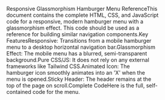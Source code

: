Responsive Glassmorphism Hamburger Menu ReferenceThis document contains the complete HTML, CSS, and JavaScript code for a responsive, modern hamburger menu with a glassmorphism effect. This code should be used as a reference for building similar navigation components.Key FeaturesResponsive: Transitions from a mobile hamburger menu to a desktop horizontal navigation bar.Glassmorphism Effect: The mobile menu has a blurred, semi-transparent background.Pure CSS/JS: It does not rely on any external frameworks like Tailwind CSS.Animated Icon: The hamburger icon smoothly animates into an 'X' when the menu is opened.Sticky Header: The header remains at the top of the page on scroll.Complete CodeHere is the full, self-contained code for the menu.<!DOCTYPE html>
<html lang="en">
<head>
    <meta charset="UTF-8">
    <meta name="viewport" content="width=device-width, initial-scale=1.0">
    <title>Responsive Glassmorphism Menu (No Tailwind)</title>
    <link rel="preconnect" href="[https://fonts.googleapis.com](https://fonts.googleapis.com)">
    <link rel="preconnect" href="[https://fonts.gstatic.com](https://fonts.gstatic.com)" crossorigin>
    <link href="[https://fonts.googleapis.com/css2?family=Inter:wght@400;500;700&display=swap](https://fonts.googleapis.com/css2?family=Inter:wght@400;500;700&display=swap)" rel="stylesheet">
    <style>
        /* --- CSS Reset and Basic Styles --- */
        * {
            margin: 0;
            padding: 0;
            box-sizing: border-box;
        }

        body {
            font-family: 'Inter', sans-serif;
            background-color: #111827; /* Dark background */
            color: white;
            line-height: 1.6;
        }

        a {
            color: inherit;
            text-decoration: none;
            transition: color 0.3s ease;
        }

        ul {
            list-style: none;
        }

        /* --- Header Styles --- */
        .site-header {
            padding: 1rem;
            display: flex;
            justify-content: space-between;
            align-items: center;
            position: sticky;
            top: 0;
            z-index: 40;
            /* Semi-transparent background with blur for the header */
            background-color: rgba(17, 24, 39, 0.5); 
            backdrop-filter: blur(8px);
            -webkit-backdrop-filter: blur(8px);
        }

        .logo {
            font-size: 1.5rem; /* Equivalent to text-2xl */
            font-weight: 700; /* Equivalent to font-bold */
        }
        
        /* --- Desktop Navigation --- */
        .desktop-nav {
            display: none; /* Hidden by default */
        }

        .desktop-nav a {
            margin-left: 1.5rem; /* Equivalent to space-x-6 */
        }

        .desktop-nav a:hover {
            color: #D1D5DB; /* Equivalent to hover:text-gray-300 */
        }

        /* --- Hamburger Button --- */
        .hamburger-button {
            z-index: 50;
            border: none;
            background: none;
            cursor: pointer;
            padding: 10px;
            display: flex;
            flex-direction: column;
            justify-content: space-around;
            width: 36px;
            height: 36px;
        }

        .hamburger-button .line {
            width: 100%;
            height: 3px;
            background-color: white;
            border-radius: 3px;
            transition: all 0.3s ease-in-out;
        }

        /* Animation for the hamburger to 'X' */
        .hamburger-button.active .line-1 {
            transform: rotate(45deg) translate(7px, 7px);
        }

        .hamburger-button.active .line-2 {
            opacity: 0;
        }

        .hamburger-button.active .line-3 {
            transform: rotate(-45deg) translate(8px, -8px);
        }
        
        /* --- Mobile Navigation Menu --- */
        .mobile-nav {
            position: fixed;
            top: 0;
            right: 0;
            width: 75%;
            max-width: 320px;
            height: 100vh;
            transform: translateX(100%);
            transition: transform 0.3s ease-in-out;
            padding-top: 80px;
        }
        
        .mobile-nav.active {
            transform: translateX(0);
        }
        
        .mobile-nav ul {
            display: flex;
            flex-direction: column;
            align-items: center;
        }

        .mobile-nav li {
            margin-bottom: 2rem; /* Equivalent to space-y-8 */
        }
        
        .mobile-nav a {
            font-size: 1.25rem; /* Equivalent to text-xl */
        }

        .mobile-nav a:hover {
            color: #D1D5DB;
        }

        /* --- Glassmorphism Style --- */
        .glassmorphism {
            background-color: rgba(31, 41, 55, 0.7); 
            backdrop-filter: blur(12px);
            -webkit-backdrop-filter: blur(12px);
            border-left: 1px solid rgba(255, 255, 255, 0.1);
        }
        
        /* --- Main Content --- */
        .main-content {
            padding: 2rem;
        }

        .main-content h1 {
            font-size: 2.25rem; /* Equivalent to text-4xl */
            font-weight: 700;
            margin-bottom: 1rem;
        }
        
        .main-content p {
            max-width: 42rem; /* Equivalent to max-w-2xl */
            color: #D1D5DB; /* Equivalent to text-gray-300 */
        }
        
        .scroll-spacer {
            height: 100vh;
            margin-top: 2rem;
        }

        .scroll-spacer p {
            color: #9CA3AF; /* Equivalent to text-gray-400 */
        }

        /* --- Responsive Breakpoint --- */
        /* For screens 768px and wider (tablets/desktops) */
        @media (min-width: 768px) {
            .hamburger-button {
                display: none; /* Hide hamburger on desktop */
            }
            .mobile-nav {
                display: none; /* Hide mobile menu on desktop */
            }
            .desktop-nav {
                display: flex; /* Show desktop nav */
            }
        }
    </style>
</head>
<body>

    <!-- Header Section -->
    <header class="site-header">
        <a href="#" class="logo">Logo</a>
        
        <!-- Desktop Navigation -->
        <nav class="desktop-nav">
            <a href="#">Home</a>
            <a href="#">About</a>
            <a href="#">Services</a>
            <a href="#">Contact</a>
        </nav>

        <!-- Hamburger Menu Button -->
        <button id="hamburger-button" class="hamburger-button">
            <div class="line line-1"></div>
            <div class="line line-2"></div>
            <div class="line line-3"></div>
        </button>
    </header>

    <!-- Mobile Navigation Menu -->
    <nav id="mobile-nav" class="mobile-nav glassmorphism">
        <ul>
            <li><a href="#" class="menu-link">Home</a></li>
            <li><a href="#" class="menu-link">About</a></li>
            <li><a href="#" class="menu-link">Services</a></li>
            <li><a href="#" class="menu-link">Contact</a></li>
        </ul>
    </nav>
    
    <!-- Dummy content to demonstrate scrolling -->
    <main class="main-content">
        <h1>Welcome to the Website</h1>
        <p>
            This is a sample page to demonstrate the responsive hamburger menu. The menu on the top right will appear on smaller screens. 
            On larger screens, you'll see a standard horizontal navigation bar. The mobile menu features a modern glassmorphism effect.
            Resize your browser window to see it in action!
        </p>
        <div class="scroll-spacer">
            <p>Scroll down to see the header's sticky behavior.</p>
        </div>
    </main>

    <script>
        document.addEventListener('DOMContentLoaded', () => {
            const hamburgerButton = document.getElementById('hamburger-button');
            const mobileNav = document.getElementById('mobile-nav');
            const menuLinks = document.querySelectorAll('.menu-link');

            // Function to toggle the menu
            const toggleMenu = () => {
                hamburgerButton.classList.toggle('active');
                mobileNav.classList.toggle('active');
            };
            
            // Event listener for the hamburger button
            hamburgerButton.addEventListener('click', toggleMenu);

            // Event listener for each menu link to close the menu on click
            menuLinks.forEach(link => {
                link.addEventListener('click', () => {
                    if (mobileNav.classList.contains('active')) {
                        toggleMenu();
                    }
                });
            });
        });
    </script>

</body>
</html>
